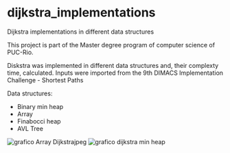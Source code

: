 # dijkstra_implementations
Dijkstra implementations in different data structures

This project is part of the Master degree program of computer science of PUC-Rio.

Diskstra was implemented in different data structures and, their complexty time, calculated. Inputs were imported from the 9th DIMACS Implementation Challenge - Shortest Paths

Data structures:
- Binary min heap
- Array
- Finabocci heap
- AVL Tree


![grafico Array Dijkstrajpeg](https://user-images.githubusercontent.com/33058987/113934402-16687880-97cc-11eb-947e-64ed08e089da.jpeg)
![grafico dijkstra min heap](https://user-images.githubusercontent.com/33058987/113934414-18cad280-97cc-11eb-9cf8-4e43cf513cc6.jpeg)

